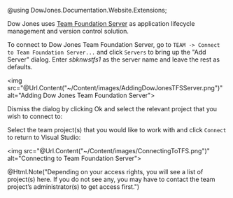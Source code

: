 ﻿@using DowJones.Documentation.Website.Extensions;

Dow Jones uses [Team Foundation Server](http://msdn.microsoft.com/en-us/vstudio/ff637362) as application lifecycle management and version control solution.

To connect to Dow Jones Team Foundation Server, go to `TEAM -> Connect to Team Foundation Server...` and click `Servers` to bring up the "Add Server" dialog.
Enter _sbknwstfs1_ as the server name and leave the rest as defaults. 

<img src="@Url.Content("~/Content/images/AddingDowJonesTFSServer.png")" alt="Adding Dow Jones Team Foundation Server">

Dismiss the dialog by clicking Ok and select the relevant project that you wish to connect to:

Select the team project(s) that you would like to work with and click `Connect` to return to Visual Studio:

<img src="@Url.Content("~/Content/images/ConnectingToTFS.png")" alt="Connecting to Team Foundation Server">

@Html.Note("Depending on your access rights, you will see a list of project(s) here. If you do not see any, you may have to contact the team project’s administrator(s) to get access first.")